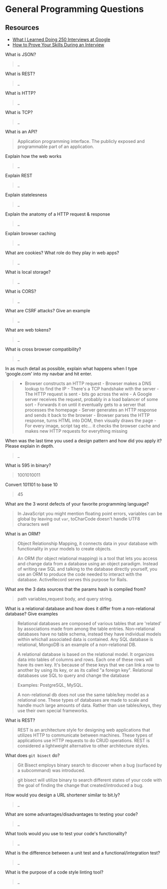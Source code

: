 # General Programming Questions

## Resources

- [What I Learned Doing 250 Interviews at Google](https://www.youtube.com/watch?v=r8RxkpUvxK0)
- [How to Prove Your Skills During an Interview](https://www.youtube.com/watch?v=i6mb4pZxNGM)

What is JSON?
>_

What is REST?
>_

What is HTTP?
>_

What is TCP?
>_

What is an API?
> Application programming interface. The publicly exposed and programmable part of an application.

Explain how the web works
>_

Explain REST
>_

Explain statelesness
>_

Explain the anatomy of a HTTP request & response
>_

Explain browser caching
>_

What are cookies? What role do they play in web apps?
>_

What is local storage?
>_

What is CORS?
>_

What are CSRF attacks? Give an example
>_

What are web tokens?
>_

What is cross browser compatibility?
>_


In as much detail as possible, explain what happens when I type 'google.com' into my navbar and hit enter.
  > - Browser constructs an HTTP request
    - Browser makes a DNS lookup to find the IP
    - There's a TCP handshake with the server
    - The HTTP request is sent - bits go across the wire
    - A Google server receives the request, probably in a load balancer of some sort
    - Forwards it on until it eventually gets to a server that processes the homepage
    - Server generates an HTTP response and sends it back to the browser
    - Browser parses the HTTP response, turns HTML into DOM, then visually draws the page
    - For every image, script tag etc... it checks the browser cache and makes new HTTP requests for everything missing

When was the last time you used a design pattern and how did you apply it? Please explain in depth.
>_

What is 595 in binary?
>1001010011

Convert 101101 to base 10
>45

What are the 3 worst defects of your favorite programming language?
> In JavaScript you might mention floating point errors, variables can be global by leaving out `var`, toCharCode doesn't handle UTF8 characters well

What is an ORM?
>Object Relationship Mapping, it connects data in your database with functionality in your models to create objects.

>An ORM (for object relational mapping) is a tool that lets you access and change data from a database using an object paradigm. Instead of writing raw SQL and talking to the database directly yourself, you use an ORM to produce the code needed to interact with the database. ActiveRecord serves this purpose for Rails.

What are the 3 data sources that the params hash is compiled from?
>path variables,request body, and query string.

What is a relational database and how does it differ from a non-relational database?  Give examples
>Relational databases are composed of various tables that are 'related' by associations made from among the table entries. Non-relational databases have no table schema, instead they have individual models within whichall associated data is contained. Any SQL database is relational, MongoDB is an example of a non-relational DB.

>A relational database is based on the relational model. It organizes data into tables of columns and rows. Each one of these rows will have its own key. It's because of these keys that we can link a row to another by using its key, or as its called "a foreign key". Relational databases use SQL to query and change the database

>Examples: PostgreSQL, MySQL.

>A non-relational db does not use the same table/key model as a relational one. These types of databases are made to scale and handle much large amounts of data. Rather than use tables/keys, they use their own special frameworks.

What is REST?
>REST is an architecture style for designing web applications that utilizes HTTP to communicate between machines. These types of applications use HTTP requests to do CRUD operations. REST is considered a lightweight alternative to other architecture styles.

What does `git bisect` do?
>Git Bisect employs binary search to discover when a bug (surfaced by a subcommand) was introduced.

>git bisect will utilize binary to search different states of your code with the goal of finding the change that created/introduced a bug.

How would you design a URL shortener similar to bit.ly?
>_

What are some advantages/disadvantages to testing your code?
>_

What tools would you use to test your code's functionality?
>_

What is the difference between a unit test and a functional/integration test?
>_

What is the purpose of a code style linting tool?
>_
